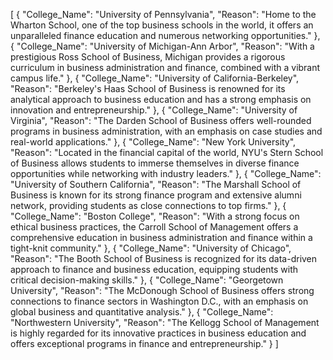 [
  {
    "College_Name": "University of Pennsylvania",
    "Reason": "Home to the Wharton School, one of the top business schools in the world, it offers an unparalleled finance education and numerous networking opportunities."
  },
  {
    "College_Name": "University of Michigan-Ann Arbor",
    "Reason": "With a prestigious Ross School of Business, Michigan provides a rigorous curriculum in business administration and finance, combined with a vibrant campus life."
  },
  {
    "College_Name": "University of California-Berkeley",
    "Reason": "Berkeley's Haas School of Business is renowned for its analytical approach to business education and has a strong emphasis on innovation and entrepreneurship."
  },
  {
    "College_Name": "University of Virginia",
    "Reason": "The Darden School of Business offers well-rounded programs in business administration, with an emphasis on case studies and real-world applications."
  },
  {
    "College_Name": "New York University",
    "Reason": "Located in the financial capital of the world, NYU's Stern School of Business allows students to immerse themselves in diverse finance opportunities while networking with industry leaders."
  },
  {
    "College_Name": "University of Southern California",
    "Reason": "The Marshall School of Business is known for its strong finance program and extensive alumni network, providing students as close connections to top firms."
  },
  {
    "College_Name": "Boston College",
    "Reason": "With a strong focus on ethical business practices, the Carroll School of Management offers a comprehensive education in business administration and finance within a tight-knit community."
  },
  {
    "College_Name": "University of Chicago",
    "Reason": "The Booth School of Business is recognized for its data-driven approach to finance and business education, equipping students with critical decision-making skills."
  },
  {
    "College_Name": "Georgetown University",
    "Reason": "The McDonough School of Business offers strong connections to finance sectors in Washington D.C., with an emphasis on global business and quantitative analysis."
  },
  {
    "College_Name": "Northwestern University",
    "Reason": "The Kellogg School of Management is highly regarded for its innovative practices in business education and offers exceptional programs in finance and entrepreneurship."
  }
]